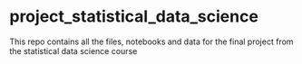 # project_statistical_data_science
This repo contains all the files, notebooks and data for the final project from the statistical data science course
